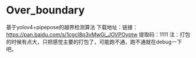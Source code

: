 # Over_boundary
基于yolov4+pipepose的越界检测算法
下载地址：链接：https://pan.baidu.com/s/1cgcI8p3vMwGi_JOVPOyptw 
提取码：1111 
注：打包的时候有点大，只把感觉主要的打包了，可能跑不通，跑不通就在debug一下吧。
